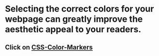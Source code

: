 # Selecting the correct colors for your webpage can greatly improve the aesthetic appeal to your readers.

## Click on [CSS-Color-Markers](https://ddsdavid.github.io/CSS-Color-Markers/)

